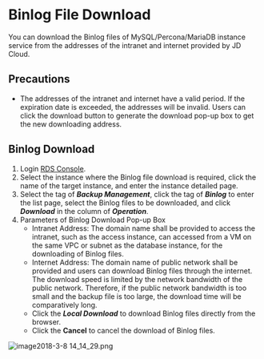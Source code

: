 # Binlog File Download
You can download the Binlog files of MySQL/Percona/MariaDB instance service from the addresses of the intranet and internet provided by JD Cloud.

## Precautions
* The addresses of the intranet and internet have a valid period. If the expiration date is exceeded, the addresses will be invalid. Users can click the download button to generate the download pop-up box to get the new downloading address.

## Binlog Download 
1. Login [RDS Console](https://rds-console.jdcloud.com/database).
2. Select the instance where the Binlog file download is required, click the name of the target instance, and enter the instance detailed page.
3. Select the tag of ***Backup Management***, click the tag of ***Binlog*** to enter the list page, select the Binlog files to be downloaded, and click ***Download*** in the column of ***Operation***.
4. Parameters of Binlog Download Pop-up Box
    * Intranet Address: The domain name shall be provided to access the intranet, such as the access instance, can accessed from a VM on the same VPC or subnet as the database instance, for the downloading of Binlog files.
    * Internet Address: The domain name of public network shall be provided and users can download Binlog files through the internet. The download speed is limited by the network bandwidth of the public network. Therefore, if the public network bandwidth is too small and the backup file is too large, the download time will be comparatively long.
    * Click the ***Local Download*** to download Binlog files directly from the browser.
    * Click the **Cancel** to cancel the download of Binlog files.

![image2018-3-8 14_14_29.png](https://img1.jcloudcs.com/cms/9de5deac-1a4d-4bea-b6ad-3121e317935b20180308142747.png)
